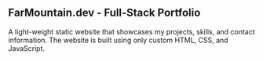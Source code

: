 ## FarMountain.dev - Full-Stack Portfolio

A light-weight static website that showcases my projects, skills, and contact information. The website is built using
only custom HTML, CSS, and JavaScript.